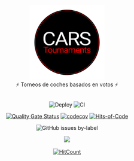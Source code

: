 <div align="center">
  <img src="./images/logo.png" width="200" />
</div>
<div align="center">
  ⚡️ Torneos de coches basados en votos ⚡️
</div>
<br />
<div align="center">

![Deploy](https://github.com/carsTournaments/backend/actions/workflows/deploy.yml/badge.svg) ![CI](https://github.com/carsTournaments/backend/actions/workflows/ci.yml/badge.svg)

[![Quality Gate Status](https://sonarcloud.io/api/project_badges/measure?project=josexs_carsTournaments-backend&metric=alert_status)](https://sonarcloud.io/summary/new_code?id=josexs_carsTournaments-backend) [![codecov](https://codecov.io/gh/josexs/carsTournaments-backend/branch/feature/testing/graph/badge.svg?token=A738EDBZ4N)](https://codecov.io/gh/carsTournaments/backend) [![Hits-of-Code](https://hitsofcode.com/github/josexs/carstournaments-backend?branch=master)](https://hitsofcode.com/github/carstournaments/backend/view?branch=master)

![GitHub issues by-label](https://img.shields.io/github/issues/carstournaments/backend/bug?label=Bugs&style=plastic)

<a href="https://twitter.com/CarsTournaments"><img src="https://img.shields.io/twitter/follow/CarsTournaments" /></a>

[![HitCount](https://hits.dwyl.com/carsTournaments/backend.svg?style=flat-square)](http://hits.dwyl.com/josexs/carsTournaments-backend)

</div>
